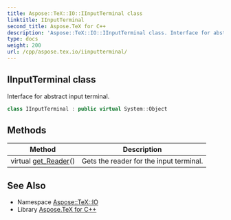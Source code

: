```yaml
---
title: Aspose::TeX::IO::IInputTerminal class
linktitle: IInputTerminal
second_title: Aspose.TeX for C++
description: 'Aspose::TeX::IO::IInputTerminal class. Interface for abstract input terminal in C++.'
type: docs
weight: 200
url: /cpp/aspose.tex.io/iinputterminal/
---
```

## IInputTerminal class


Interface for abstract input terminal.

```cpp
class IInputTerminal : public virtual System::Object
```

## Methods

| Method | Description |
| --- | --- |
| virtual [get_Reader](./get_reader/)() | Gets the reader for the input terminal. |
## See Also

* Namespace [Aspose::TeX::IO](../)
* Library [Aspose.TeX for C++](../../)
